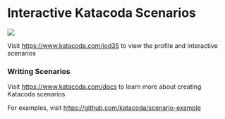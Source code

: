 # Interactive Katacoda Scenarios

[![](http://shields.katacoda.com/katacoda/jod35/count.svg)](https://www.katacoda.com/jod35 "Get your profile on Katacoda.com")

Visit https://www.katacoda.com/jod35 to view the profile and interactive scenarios

### Writing Scenarios
Visit https://www.katacoda.com/docs to learn more about creating Katacoda scenarios

For examples, visit https://github.com/katacoda/scenario-example
